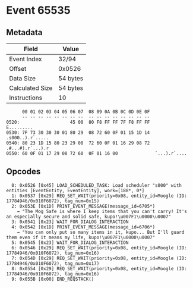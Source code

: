 # Event 65535

## Metadata

| Field           | Value    |
|-----------------|----------|
| Event Index     | 32/94    |
| Offset          | 0x0526   |
| Data Size       | 54 bytes |
| Calculated Size | 54 bytes |
| Instructions    | 10       |

```
      00 01 02 03 04 05 06 07  08 09 0A 0B 0C 0D 0E 0F
      -- -- -- -- -- -- -- --  -- -- -- -- -- -- -- --
0520:                   45 00  80 F8 FF FF 7F F8 FF FF        E.........
0530: 7F 73 30 30 30 01 80 29  08 72 60 0F 01 15 1D 14  .s000..).r`.....
0540: 80 23 1D 15 80 23 29 08  72 60 0F 01 16 29 08 72  .#...#).r`...).r
0550: 60 0F 01 17 29 08 72 60  0F 01 16 00              `...).r`....    
```

## Opcodes

```
  0: 0x0526 [0x45] LOAD_SCHEDULED_TASK: Load scheduler "s000" with entities [EventEntity, EventEntity], work=[188*, 0*]
  1: 0x0537 [0x29] REQ_SET_WAIT(priority=0x08, entity_id=Moogle (ID: 17784946/0x010F6072), tag_num=0x15)
  2: 0x053E [0x1D] PRINT_EVENT_MESSAGE(message_id=6705*)
    → "The Mog Safe is where I keep items that you can't carry! It's an especially secure and solid safe, kupo!\u007F1\u0000\u0007"
  3: 0x0541 [0x23] WAIT_FOR_DIALOG_INTERACTION
  4: 0x0542 [0x1D] PRINT_EVENT_MESSAGE(message_id=6706*)
    → "You can only put so many items in it, kupo... But I'll guard them even if it means my life, kupo!\u007F1\u0000\u0007"
  5: 0x0545 [0x23] WAIT_FOR_DIALOG_INTERACTION
  6: 0x0546 [0x29] REQ_SET_WAIT(priority=0x08, entity_id=Moogle (ID: 17784946/0x010F6072), tag_num=0x16)
  7: 0x054D [0x29] REQ_SET_WAIT(priority=0x08, entity_id=Moogle (ID: 17784946/0x010F6072), tag_num=0x17)
  8: 0x0554 [0x29] REQ_SET_WAIT(priority=0x08, entity_id=Moogle (ID: 17784946/0x010F6072), tag_num=0x16)
  9: 0x055B [0x00] END_REQSTACK()
```
